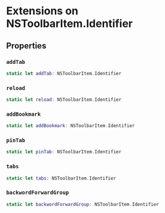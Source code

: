 # Extensions on NSToolbarItem.Identifier

## Properties

### `addTab`

``` swift
static let addTab: NSToolbarItem.Identifier 
```

### `reload`

``` swift
static let reload: NSToolbarItem.Identifier 
```

### `addBookmark`

``` swift
static let addBookmark: NSToolbarItem.Identifier 
```

### `pinTab`

``` swift
static let pinTab: NSToolbarItem.Identifier 
```

### `tabs`

``` swift
static let tabs: NSToolbarItem.Identifier 
```

### `backwordForwardGroup`

``` swift
static let backwordForwardGroup: NSToolbarItem.Identifier 
```
